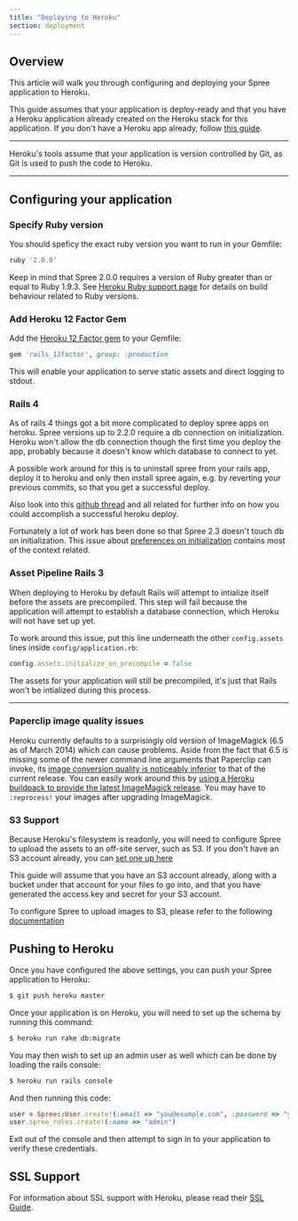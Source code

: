 ```yaml
---
title: "Deploying to Heroku"
section: deployment
---
```


## Overview

This article will walk you through configuring and deploying your Spree
application to Heroku.

This guide assumes that your application is deploy-ready and that you have a
Heroku application already created on the Heroku stack for this application. If
you don't have a Heroku app already, follow [this
guide](https://devcenter.heroku.com/articles/creating-apps).

***
Heroku's tools assume that your application is version controlled by Git, as
Git is used to push the code to Heroku.
***

## Configuring your application

### Specify Ruby version

You should speficy the exact ruby version you want to run in your Gemfile:

```ruby
ruby '2.0.0'
```

Keep in mind that Spree 2.0.0 requires a version of Ruby greater than or equal to Ruby 1.9.3.
See [Heroku Ruby support page](https://devcenter.heroku.com/articles/ruby-support#build-behavior)
for details on build behaviour related to Ruby versions.

### Add Heroku 12 Factor Gem

Add the [Heroku 12 Factor gem](https://github.com/heroku/rails_12factor) to your Gemfile:

```ruby
gem 'rails_12factor', group: :production
```

This will enable your application to serve static assets and direct logging to stdout.

### Rails 4

As of rails 4 things got a bit more complicated to deploy spree apps on heroku.
Spree versions up to 2.2.0 require a db connection on initialization. Heroku
won't allow the db connection though the first time you deploy the app, probably
because it doesn't know which database to connect to yet.

A possible work around for this is to uninstall spree from your rails app,
deploy it to heroku and only then install spree again, e.g. by reverting
your previous commits, so that you get a successful deploy.

Also look into this [github thread](https://github.com/spree/spree/issues/3749#issuecomment-30987342)
and all related for further info on how you could accomplish a successful
heroku deploy.

Fortunately a lot of work has been done so that Spree 2.3 doesn't touch db
on initialization. This issue about [preferences on initialization](https://github.com/spree/spree/issues/3833)
contains most of the context related.

### Asset Pipeline Rails 3

When deploying to Heroku by default Rails will attempt to intialize itself
before the assets are precompiled. This step will fail because the application
will attempt to establish a database connection, which Heroku will not have set
up yet.

To work around this issue, put this line underneath the other `config.assets`
lines inside `config/application.rb`:

```ruby
config.assets.initialize_on_precompile = false
```

The assets for your application will still be precompiled, it's just that Rails
won't be intialized during this process.

***

### Paperclip image quality issues
Heroku currently defaults to a surprisingly old version of ImageMagick (6.5 as of March 2014) which can cause problems.  Aside from the fact that 6.5 is missing some of the newer command line arguments that Paperclip can invoke, its [image conversion quality is noticeably inferior](http://i.imgur.com/dqeNdlW.png) to that of the current release.  You can easily work around this by [using a Heroku buildpack to provide the latest ImageMagick release](https://github.com/spree/spree/pull/3104#issuecomment-36977413).  You may have to `:reprocess!` your images after upgrading ImageMagick.

### S3 Support

Because Heroku's filesystem is readonly, you will need to configure Spree to
upload the assets to an off-site server, such as S3. If you don't have an S3
account already, you can [set one up here](http://aws.amazon.com/s3/)

This guide will assume that you have an S3 account already, along with a bucket
under that account for your files to go into, and that you have generated the
access key and secret for your S3 account.

To configure Spree to upload images to S3, please refer to the following [documentation](http://guides.spreecommerce.com/developer/s3_storage.html)


## Pushing to Heroku

Once you have configured the above settings, you can push your Spree application
to Heroku:

```bash
$ git push heroku master
```

Once your application is on Heroku, you will need to set up the schema by
running this command:

```bash
$ heroku run rake db:migrate
```

You may then wish to set up an admin user as well which can be done by loading
the rails console:

```bash
$ heroku run rails console
```

And then running this code:

```ruby
user = Spree::User.create!(:email => "you@example.com", :password => "yourpassword")
user.spree_roles.create!(:name => "admin")
```

Exit out of the console and then attempt to sign in to your application to
verify these credentials.

## SSL Support

For information about SSL support with Heroku, please read their [SSL Guide](https://devcenter.heroku.com/articles/ssl).
